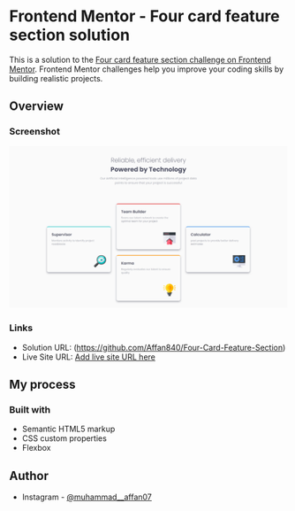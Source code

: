 # Frontend Mentor - Four card feature section solution

This is a solution to the [Four card feature section challenge on Frontend Mentor](https://www.frontendmentor.io/challenges/four-card-feature-section-weK1eFYK). Frontend Mentor challenges help you improve your coding skills by building realistic projects. 

## Overview

### Screenshot

![](./Final_Desktop.png)


### Links

- Solution URL: (https://github.com/Affan840/Four-Card-Feature-Section)
- Live Site URL: [Add live site URL here](https://your-live-site-url.com)

## My process

### Built with

- Semantic HTML5 markup
- CSS custom properties
- Flexbox


## Author

- Instagram - [@muhammad__affan07](https://www.instagram.com/muhammad__affan07/)




